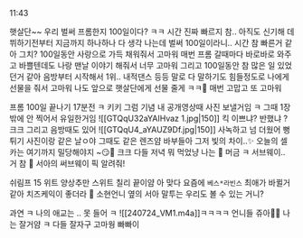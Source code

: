 11:43

햇살단~~
우리 벌써 프롬한지 100일이다? ㅋㅋ
시간 진짜 빠르지 참..
아직도 신기해
데뷔하기전부터 지금까지
하나하나 다 생각 나는데 벌써 100일이라니..
시간 참 빠른거 같아 그치?
100일동안 사랑으로 가득 채워줘서 고마워
매번 프롬 갈때마다 바로바로 와주고
바쁠텐데도 나랑 맨날 이야기 해줘서 너무 고마워
그리고 100일동안 참 많은 일 있었던거 같아
음방부터 시작해서 1위.. 내적댄스 등등
말로 다 말하기도 힘들정도로 나에게 선물을 줘서 고마워
나도 앞으로 햇살단에게 선물 줄게 ㅋㅋ💓
매번 고맙고 또 고마워 

프롬 100일 끝나기 17분전 ㅋ
키키
그럼 기념
내 공개영상때
사진 보낼거임 ㅋ
그때 1장밖에 안 찍어서
유일한거임
![[GTQqU32aYAIHvaz 1.jpg|150]]
킥 이쁘냐? 반했냐 ? 크크
그리고 음방때도 있어
![[GTQqU4_aYAUZ9Df.jpg|150]]
사녹하고 넘 더웠어
뻥튀기 사진이랑 같은 날ㅇ야
그때도 같은 렌즈얌 바부들아
그저 빛의 차이..✨
오늘의 셀카는 여기까지
밀당해야지 ~😏💓
크크
다들 저녁 뭐 먹었냥
나는 🚊 머금 ㅋ
서브웨이..
거 참
🌊 서아의 써브웨이 픽 알려줘!

쉬림프 15
위트
양상추만
스위트 칠리
끝이얌
아 맞다
요즘에
`베스*라빈스`
최애가 바뀔거 같아
치즈케익이 좋더라
🚊 소현언니 옆의 서아 말투는 우리도 볼 수 있는 거니?

과연 ㅋ
나의 애교는
..
못 들어 ㅋ
![[240724_VM1.m4a]]ㅋㅋㅋㅋ
언니들 쥬아💓💓
나는 잘거얌 ㅋ
다들 잘자구
고마웡
빠빠이